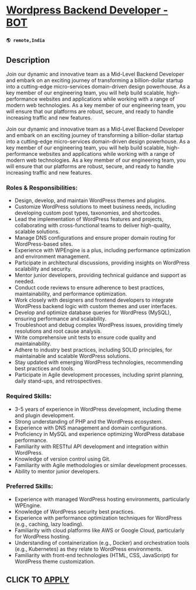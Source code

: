 # [Wordpress Backend Developer - BOT](https://www.remotewlb.com/apply/wordpress-backend-developer-bot)  
###  
#### `🌎 remote,India`  

## Description

Join our dynamic and innovative team as a Mid-Level Backend Developer and embark on an exciting journey of transforming a billion-dollar startup into a cutting-edge micro-services domain-driven design powerhouse. As a key member of our engineering team, you will help build scalable, high-performance websites and applications while working with a range of modern web technologies. As a key member of our engineering team, you will ensure that our platforms are robust, secure, and ready to handle increasing traffic and new features.

  

Join our dynamic and innovative team as a Mid-Level Backend Developer and embark on an exciting journey of transforming a billion-dollar startup into a cutting-edge micro-services domain-driven design powerhouse. As a key member of our engineering team, you will help build scalable, high-performance websites and applications while working with a range of modern web technologies. As a key member of our engineering team, you will ensure that our platforms are robust, secure, and ready to handle increasing traffic and new features.

  

### Roles & Responsibilities:

* Design, develop, and maintain WordPress themes and plugins.
* Customize WordPress solutions to meet business needs, including developing custom post types, taxonomies, and shortcodes.
* Lead the implementation of WordPress features and projects, collaborating with cross-functional teams to deliver high-quality, scalable solutions.
* Manage DNS configurations and ensure proper domain routing for WordPress-based sites.
* Experience with WPEngine is a plus, including performance optimization and environment management.
* Participate in architectural discussions, providing insights on WordPress scalability and security.
* Mentor junior developers, providing technical guidance and support as needed.
* Conduct code reviews to ensure adherence to best practices, maintainability, and performance optimization.
* Work closely with designers and frontend developers to integrate WordPress backend logic with custom themes and user interfaces.
* Develop and optimize database queries for WordPress (MySQL), ensuring performance and scalability.
* Troubleshoot and debug complex WordPress issues, providing timely resolutions and root cause analysis.
* Write comprehensive unit tests to ensure code quality and maintainability.
* Adhere to industry best practices, including SOLID principles, for maintainable and scalable WordPress solutions.
* Stay updated with emerging WordPress technologies, recommending best practices and tools.
* Participate in Agile development processes, including sprint planning, daily stand-ups, and retrospectives.

  

### Required Skills:

* 3-5 years of experience in WordPress development, including theme and plugin development.
* Strong understanding of PHP and the WordPress ecosystem.
* Experience with DNS management and domain configurations.
* Proficiency in MySQL and experience optimizing WordPress database performance.
* Familiarity with RESTful API development and integration within WordPress.
* Knowledge of version control using Git.
* Familiarity with Agile methodologies or similar development processes.
* Ability to mentor junior developers.

  

### Preferred Skills:

* Experience with managed WordPress hosting environments, particularly WPEngine.
* Knowledge of WordPress security best practices.
* Experience with performance optimization techniques for WordPress (e.g., caching, lazy loading).
* Familiarity with cloud platforms like AWS or Google Cloud, particularly for WordPress hosting.
* Understanding of containerization (e.g., Docker) and orchestration tools (e.g., Kubernetes) as they relate to WordPress environments.
* Familiarity with front-end technologies (HTML, CSS, JavaScript) for WordPress theme customization.

  

  
## CLICK TO [APPLY](https://www.remotewlb.com/apply/wordpress-backend-developer-bot)

